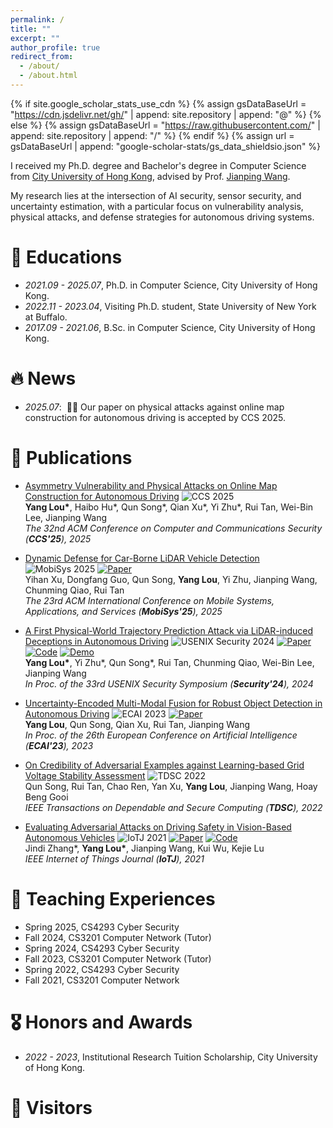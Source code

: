 ```yaml
---
permalink: /
title: ""
excerpt: ""
author_profile: true
redirect_from: 
  - /about/
  - /about.html
---
```


{% if site.google_scholar_stats_use_cdn %}
{% assign gsDataBaseUrl = "https://cdn.jsdelivr.net/gh/" | append: site.repository | append: "@" %}
{% else %}
{% assign gsDataBaseUrl = "https://raw.githubusercontent.com/" | append: site.repository | append: "/" %}
{% endif %}
{% assign url = gsDataBaseUrl | append: "google-scholar-stats/gs_data_shieldsio.json" %}

<span class='anchor' id='about-me'></span>

I received my Ph.D. degree and Bachelor's degree in Computer Science from [City University of Hong Kong](https://www.cityu.edu.hk/), advised by Prof. [Jianping Wang](https://www.cs.cityu.edu.hk/~jianwang/).

My research lies at the intersection of AI security, sensor security, and uncertainty estimation, with a particular focus on vulnerability analysis, physical attacks, and defense strategies for autonomous driving systems.
<!-- My research interest includes neural machine translation and computer vision. I have published more than 100 papers at the top international AI conferences with total <a href='https://scholar.google.com/citations?user=DhtAFkwAAAAJ'>google scholar citations <strong><span id='total_cit'>260000+</span></strong></a> (You can also use google scholar badge <a href='https://scholar.google.com/citations?user=DhtAFkwAAAAJ'><img src="https://img.shields.io/endpoint?url={{ url | url_encode }}&logo=Google%20Scholar&labelColor=f6f6f6&color=9cf&style=flat&label=citations"></a>). -->


# 📖 Educations
- *2021.09 - 2025.07*, Ph.D. in Computer Science, City University of Hong Kong.
- *2022.11 - 2023.04*, Visiting Ph.D. student, State University of New York at Buffalo.
- *2017.09 - 2021.06*, B.Sc. in Computer Science, City University of Hong Kong.


# 🔥 News
- *2025.07*: &nbsp;🎉🎉 Our paper on physical attacks against online map construction for autonomous driving is accepted by CCS 2025. 


# 📝 Publications 

- [Asymmetry Vulnerability and Physical Attacks on Online Map Construction for Autonomous Driving](javascript:void(0)) ![CCS 2025](https://img.shields.io/badge/CCS-2025-blue?style=flat-square)   
  **Yang Lou\***, Haibo Hu\*, Qun Song\*, Qian Xu\*, Yi Zhu\*, Rui Tan, Wei-Bin Lee, Jianping Wang    
  *The 32nd ACM Conference on Computer and Communications Security (**CCS'25**), 2025*  

- [Dynamic Defense for Car-Borne LiDAR Vehicle Detection](files/mobisys25.pdf) ![MobiSys 2025](https://img.shields.io/badge/MobiSys-2025-blue?style=flat-square) <a href="files/mobisys25.pdf">![Paper](https://img.shields.io/badge/Paper-PDF-red)</a>  
  Yihan Xu, Dongfang Guo, Qun Song, **Yang Lou**, Yi Zhu, Jianping Wang, Chunming Qiao, Rui Tan  
  *The 23rd ACM International Conference on Mobile Systems, Applications, and Services (**MobiSys'25**), 2025*  

- [A First Physical-World Trajectory Prediction Attack via LiDAR-induced Deceptions in Autonomous Driving](https://www.usenix.org/conference/usenixsecurity24/presentation/lou) ![USENIX Security 2024](https://img.shields.io/badge/USENIX_Security-2024-blue?style=flat-square) <a href="files/security24.pdf">![Paper](https://img.shields.io/badge/Paper-PDF-red)</a> <a href="https://github.com/kyrie-louy/physical-traj-pred-attack">![Code](https://img.shields.io/badge/GitHub-code-blue)</a> <a href="https://1drv.ms/v/s!Aoc_mWfaEyaGbrdCPNS9oKMjm9Q?e=f1GA6u">![Demo](https://img.shields.io/badge/Demo-Video-green)</a>   
  **Yang Lou\***, Yi Zhu\*, Qun Song\*, Rui Tan, Chunming Qiao, Wei-Bin Lee, Jianping Wang    
  *In Proc. of the 33rd USENIX Security Symposium (**Security'24**), 2024*  

- [Uncertainty-Encoded Multi-Modal Fusion for Robust Object Detection in Autonomous Driving](https://ebooks.iospress.nl/doi/10.3233/FAIA230441) ![ECAI 2023](https://img.shields.io/badge/ECAI-2023-blue?style=flat-square) <a href="files/ecai23.pdf">![Paper](https://img.shields.io/badge/Paper-PDF-red)</a>   
  **Yang Lou**, Qun Song, Qian Xu, Rui Tan, Jianping Wang  
  *In Proc. of the 26th European Conference on Artificial Intelligence (**ECAI'23**), 2023*  

- [On Credibility of Adversarial Examples against Learning-based Grid Voltage Stability Assessment](https://ieeexplore.ieee.org/abstract/document/9914610/) ![TDSC 2022](https://img.shields.io/badge/TDSC-2022-blue?style=flat-square)   
  Qun Song, Rui Tan, Chao Ren, Yan Xu, **Yang Lou**, Jianping Wang, Hoay Beng Gooi  
  *IEEE Transactions on Dependable and Secure Computing (**TDSC**), 2022*  

- [Evaluating Adversarial Attacks on Driving Safety in Vision-Based Autonomous Vehicles](https://ieeexplore.ieee.org/document/9493770) ![IoTJ 2021](https://img.shields.io/badge/IoTJ-2021-blue?style=flat-square) <a href="files/iotj21.pdf">![Paper](https://img.shields.io/badge/Paper-PDF-red)</a> <a href="https://github.com/DexterJZ/eval_driving_safety">![Code](https://img.shields.io/badge/GitHub-code-blue)</a>   
  Jindi Zhang\*, **Yang Lou\***, Jianping Wang, Kui Wu, Kejie Lu    
  *IEEE Internet of Things Journal (**IoTJ**), 2021*  


# 📖 Teaching Experiences
- Spring 2025, CS4293 Cyber Security
- Fall 2024, CS3201 Computer Network (Tutor)
- Spring 2024, CS4293 Cyber Security
- Fall 2023, CS3201 Computer Network (Tutor)
- Spring 2022, CS4293 Cyber Security
- Fall 2021, CS3201 Computer Network


# 🎖 Honors and Awards
- *2022 - 2023*, Institutional Research Tuition Scholarship, City University of Hong Kong. 


# 👋 Visitors

<div style="width: 300px; margin: 0 auto; text-align: center;">
<script type="text/javascript" id="clustrmaps" src="//clustrmaps.com/map_v2.js?d=SMGzT1E6Bjb06nUe6rWaTyGRcCNLDp38Bj9_9WEH1iY&cl=ffffff&w=a"></script>
</div>

<!-- # 📖 Educations
- *2019.06 - 2022.04 (now)*, Lorem ipsum dolor sit amet, consectetur adipiscing elit. Vivamus ornare aliquet ipsum, ac tempus justo dapibus sit amet. 
- *2015.09 - 2019.06*, Lorem ipsum dolor sit amet, consectetur adipiscing elit. Vivamus ornare aliquet ipsum, ac tempus justo dapibus sit amet.  -->

<!-- # 💬 Invited Talks
- *2021.06*, Lorem ipsum dolor sit amet, consectetur adipiscing elit. Vivamus ornare aliquet ipsum, ac tempus justo dapibus sit amet. 
- *2021.03*, Lorem ipsum dolor sit amet, consectetur adipiscing elit. Vivamus ornare aliquet ipsum, ac tempus justo dapibus sit amet.  \| [\[video\]](https://github.com/)

# 💻 Internships
- *2019.05 - 2020.02*, [Lorem](https://github.com/), China. -->